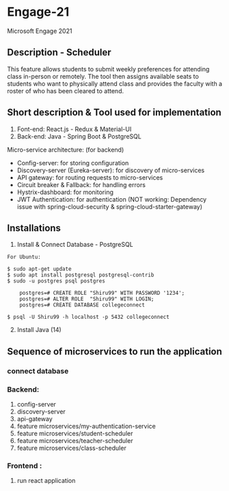 # Engage-21

Microsoft Engage 2021

## Description - Scheduler

This feature allows students to submit weekly preferences for attending class in-person or remotely. The tool then assigns available seats to students who want to physically attend class and provides the faculty with a roster of who has been cleared to attend.

## Short description & Tool used for implementation

1. Font-end: React.js - Redux & Material-UI
2. Back-end: Java - Spring Boot & PostgreSQL

Micro-service architecture: (for backend)

- Config-server: for storing configuration
- Discovery-server (Eureka-server): for discovery of micro-services
- API gateway: for routing requests to micro-services
- Circuit breaker & Fallback: for handling errors
- Hystrix-dashboard: for monitoring
- JWT Authentication: for authentication (NOT working: Dependency issue with spring-cloud-security & spring-cloud-starter-gateway)


## Installations

1. Install & Connect Database - PostgreSQL

```
For Ubuntu:

$ sudo apt-get update
$ sudo apt install postgresql postgresql-contrib
$ sudo -u postgres psql postgres

    postgres=# CREATE ROLE "Shiru99" WITH PASSWORD '1234';
    postgres=# ALTER ROLE  "Shiru99" WITH LOGIN;
    postgres=# CREATE DATABASE collegeconnect

$ psql -U Shiru99 -h localhost -p 5432 collegeconnect 
```

2. Install Java (14)


## Sequence of microservices to run the application

### connect database

### Backend:

1. config-server
2. discovery-server
3. api-gateway
4. feature microservices/my-authentication-service
5. feature microservices/student-scheduler
6. feature microservices/teacher-scheduler
7. feature microservices/class-scheduler

### Frontend :

1. run react application

